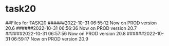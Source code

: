 # task20
##Files for TASK20
######2022-10-31 06:55:12 Now on PROD version 20.6
######2022-10-31 06:56:36 Now on PROD version 20.7
######2022-10-31 06:57:56 Now on PROD version 20.8
######2022-10-31 06:59:17 Now on PROD version 20.9
